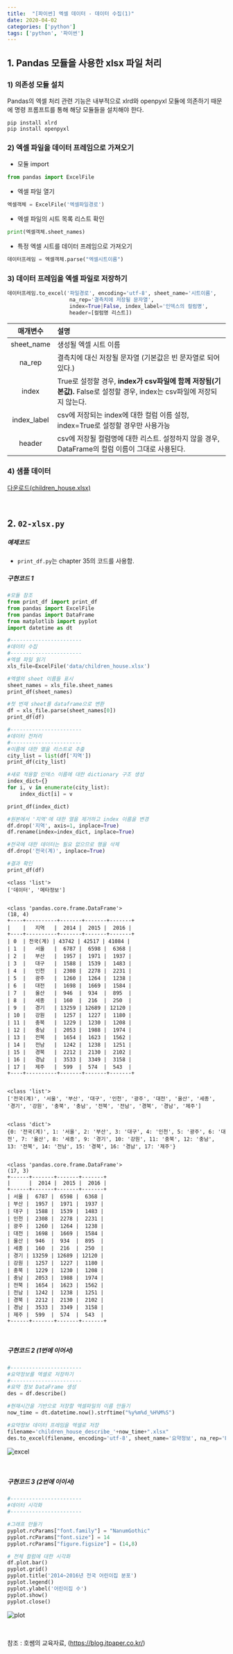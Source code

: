 ```yaml
---
title:  "[파이썬] 엑셀 데이터 - 데이터 수집(1)"
date: 2020-04-02
categories: ['python']
tags: ['python', '파이썬']
---
```


## 1. Pandas 모듈을 사용한 xlsx 파일 처리

### 1) 의존성 모듈 설치

Pandas의 엑셀 처리 관련 기능은 내부적으로 xlrd와 openpyxl 모듈에 의존하기 때문에 명령 프롬프트를 통해 해당 모듈들을 설치해야 한다.

```
pip install xlrd
pip install openpyxl
```

### 2) 엑셀 파일을 데이터 프레임으로 가져오기

- 모듈 import

```python
from pandas import ExcelFile
```

- 엑셀 파일 열기

```python
엑셀객체 = ExcelFile('엑셀파일경로')
```

- 엑셀 파일의 시트 목록 리스트 확인

```python
print(엑셀객체.sheet_names)
```

- 특정 엑셀 시트를 데이터 프레임으로 가져오기

```python
데이터프레임 = 엑셀객체.parse("엑셀시트이름")
```

### 3) 데이터 프레임을 엑셀 파일로 저장하기

```python
데이터프레임.to_excel('파일경로', encoding='utf-8', sheet_name='시트이름',
                    na_rep='결측치에 저장될 문자열',
                    index=True|False, index_label='인덱스의 컬럼명',
                    header=[컬럼명 리스트])
```

|매개변수| 설명|
|:--:|:--|
|sheet_name|생성될 엑셀 시트 이름|
|na_rep|결측치에 대신 저장될 문자열 (기본값은 빈 문자열로 되어있다.)|
|index|True로 설정할 경우, **index가 csv파일에 함께 저장됨(기본값).** False로 설정할 경우, index는 csv파일에 저장되지 않는다.|
|index_label|csv에 저장되는 index에 대한 컬럼 이름 설정, index=True로 설정할 경우만 사용가능|
|header|csv에 저장될 컬럼명에 대한 리스트. 설정하지 않을 경우, DataFrame의 컬럼 이름이 그대로 사용된다.|

### 4) 샘플 데이터

[다운로드(children_house.xlsx)](/assets/download/python/chapter39/children_house.xlsx)

<br>

## 2. `02-xlsx.py`

##### 예제코드

- `print_df.py`는 chapter 35의 코드를 사용함.

##### 구현코드 1

```python
#모듈 참조
from print_df import print_df
from pandas import ExcelFile
from pandas import DataFrame
from matplotlib import pyplot
import datetime as dt

#-----------------------
#데이터 수집
#-----------------------
#엑셀 파일 읽기
xls_file=ExcelFile('data/children_house.xlsx')

#엑셀의 sheet 이름들 표시
sheet_names = xls_file.sheet_names
print_df(sheet_names)

#첫 번재 sheet를 dataframe으로 변환
df = xls_file.parse(sheet_names[0])
print_df(df)

#-----------------------
#데이터 전처리
#-----------------------
#이름에 대한 열을 리스트로 추출
city_list = list(df['지역'])
print_df(city_list)

#새로 적용할 인덱스 이름에 대한 dictionary 구조 생성
index_dict={}
for i, v in enumerate(city_list):
	index_dict[i] = v

print_df(index_dict)

#원본에서 '지역'에 대한 열을 제거하고 index 이름을 변경
df.drop('지역', axis=1, inplace=True)
df.rename(index=index_dict, inplace=True)

#전국에 대한 데이터는 필요 없으므로 행을 삭제
df.drop('전국(계)', inplace=True)

#결과 확인
print_df(df)
```

```
<class 'list'>
['데이터', '메타정보']


<class 'pandas.core.frame.DataFrame'>
(18, 4)
+----+----------+-------+-------+-------+
|    |   지역   |  2014 |  2015 |  2016 |
+----+----------+-------+-------+-------+
| 0  | 전국(계) | 43742 | 42517 | 41084 |
| 1  |   서울   |  6787 |  6598 |  6368 |
| 2  |   부산   |  1957 |  1971 |  1937 |
| 3  |   대구   |  1588 |  1539 |  1483 |
| 4  |   인천   |  2308 |  2278 |  2231 |
| 5  |   광주   |  1260 |  1264 |  1238 |
| 6  |   대전   |  1698 |  1669 |  1584 |
| 7  |   울산   |  946  |  934  |  895  |
| 8  |   세종   |  160  |  216  |  250  |
| 9  |   경기   | 13259 | 12689 | 12120 |
| 10 |   강원   |  1257 |  1227 |  1180 |
| 11 |   충북   |  1229 |  1230 |  1208 |
| 12 |   충남   |  2053 |  1988 |  1974 |
| 13 |   전북   |  1654 |  1623 |  1562 |
| 14 |   전남   |  1242 |  1238 |  1251 |
| 15 |   경북   |  2212 |  2130 |  2102 |
| 16 |   경남   |  3533 |  3349 |  3158 |
| 17 |   제주   |  599  |  574  |  543  |
+----+----------+-------+-------+-------+


<class 'list'>
['전국(계)', '서울', '부산', '대구', '인천', '광주', '대전', '울산', '세종', '경기', '강원', '충북', '충남', '전북', '전남', '경북', '경남', '제주']


<class 'dict'>
{0: '전국(계)', 1: '서울', 2: '부산', 3: '대구', 4: '인천', 5: '광주', 6: '대전', 7: '울산', 8: '세종', 9: '경기', 10: '강원', 11: '충북', 12: '충남', 13: '전북', 14: '전남', 15: '경북', 16: '경남', 17: '제주'}


<class 'pandas.core.frame.DataFrame'>
(17, 3)
+------+-------+-------+-------+
|      |  2014 |  2015 |  2016 |
+------+-------+-------+-------+
| 서울 |  6787 |  6598 |  6368 |
| 부산 |  1957 |  1971 |  1937 |
| 대구 |  1588 |  1539 |  1483 |
| 인천 |  2308 |  2278 |  2231 |
| 광주 |  1260 |  1264 |  1238 |
| 대전 |  1698 |  1669 |  1584 |
| 울산 |  946  |  934  |  895  |
| 세종 |  160  |  216  |  250  |
| 경기 | 13259 | 12689 | 12120 |
| 강원 |  1257 |  1227 |  1180 |
| 충북 |  1229 |  1230 |  1208 |
| 충남 |  2053 |  1988 |  1974 |
| 전북 |  1654 |  1623 |  1562 |
| 전남 |  1242 |  1238 |  1251 |
| 경북 |  2212 |  2130 |  2102 |
| 경남 |  3533 |  3349 |  3158 |
| 제주 |  599  |  574  |  543  |
+------+-------+-------+-------+
```
<br>

##### 구현코드 2 (1번에 이어서)

```python
#-----------------------
#요약정보를 엑셀로 저장하기
#-----------------------
#요약 정보 DataFrame 생성
des = df.describe()

#현재시간을 기반으로 저장할 엑셀파일의 이름 만들기
now_time = dt.datetime.now().strftime("%y%m%d_%H%M%S")

#요약정보 데이터 프레임을 엑셀로 저장
filename='children_house_describe_'+now_time+".xlsx"
des.to_excel(filename, encoding='utf-8', sheet_name='요약정보', na_rep='NaN', index=True, index_label='항목', header=['2015년', '2016년', '2017년'])
```

![excel](/assets/Images/python/chapter40/1_excel1.JPG)

<br>

##### 구현코드 3 (2번에 이이서)

```python
#-----------------------
#데이터 시각화
#-----------------------

#그래프 만들기
pyplot.rcParams["font.family"] = "NanumGothic"
pyplot.rcParams["font.size"] = 14
pyplot.rcParams["figure.figsize"] = (14,8)

# 전체 컬럼에 대한 시각화
df.plot.bar()
pyplot.grid()
pyplot.title('2014~2016년 전국 어린이집 분포')
pyplot.legend()
pyplot.ylabel('어린이집 수')
pyplot.show()
pyplot.close()
```

![plot](/assets/Images/python/chapter40/2_plot.JPG)

<br>

참조 : 호쌤의 교육자료, (<https://blog.itpaper.co.kr/>)